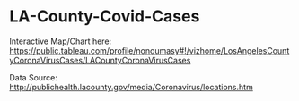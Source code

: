# LA-County-Covid-Cases

Interactive Map/Chart here:
https://public.tableau.com/profile/nonoumasy#!/vizhome/LosAngelesCountyCoronaVirusCases/LACountyCoronaVirusCases

Data Source:
http://publichealth.lacounty.gov/media/Coronavirus/locations.htm

